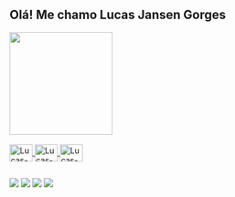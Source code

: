 ## Olá! Me chamo Lucas Jansen Gorges

<div>
  <a href="https://beacons.ai/LCS-JNS">
  <img height="180em" src= "https://github-readme-stats.vercel.app/api?username=LCS-JNS&show_icons=true&theme=vue-dark"/>
</div>
<div stryle="display: inline_block"><br>
  <img align="center" alt="Lucas-Java" height="30" width="40" src="https://cdn.jsdelivr.net/gh/devicons/devicon/icons/java/java-plain.svg" />
  <img align="center" alt="Lucas-JS" height="30" width="40" src="https://cdn.jsdelivr.net/gh/devicons/devicon/icons/javascript/javascript-original.svg" />
  <img align="center" alt="Lucas-JS" height="30" width="40" src="https://cdn.jsdelivr.net/gh/devicons/devicon/icons/python/python-original.svg" />
</div>
  
  ##
  
<div>
  <a href="https://www.linkedin.com/in/ljns/"><img src="https://img.shields.io/badge/LinkedIn-0077B5?style=for-the-badge&logo=linkedin&logoColor=white"></a>
  <a href="https://www.hackerrank.com/lucasjnsgorges"><img src="https://img.shields.io/badge/-Hackerrank-2EC866?style=for-the-badge&logo=HackerRank&logoColor=white"></a>
  <a href="https://www.instagram.com/lucas_jnsen/"><img src="https://img.shields.io/badge/Instagram-E4405F?style=for-the-badge&logo=instagram&logoColor=white"></a>
  <a href="mailto:lucasjnsgorges@gmail.com"><img src="https://img.shields.io/badge/Gmail-D14836?style=for-the-badge&logo=gmail&logoColor=white"></a>
</div>
